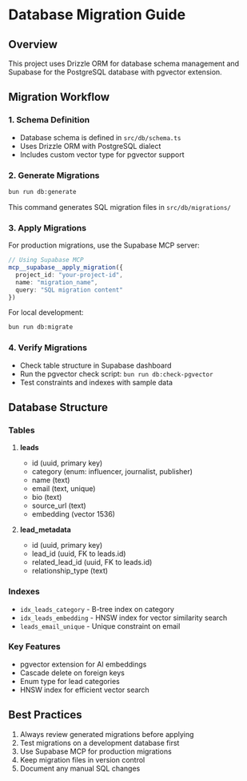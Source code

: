 # Database Migration Guide

## Overview

This project uses Drizzle ORM for database schema management and Supabase for the PostgreSQL database with pgvector extension.

## Migration Workflow

### 1. Schema Definition
- Database schema is defined in `src/db/schema.ts`
- Uses Drizzle ORM with PostgreSQL dialect
- Includes custom vector type for pgvector support

### 2. Generate Migrations
```bash
bun run db:generate
```
This command generates SQL migration files in `src/db/migrations/`

### 3. Apply Migrations

For production migrations, use the Supabase MCP server:
```typescript
// Using Supabase MCP
mcp__supabase__apply_migration({
  project_id: "your-project-id",
  name: "migration_name",
  query: "SQL migration content"
})
```

For local development:
```bash
bun run db:migrate
```

### 4. Verify Migrations
- Check table structure in Supabase dashboard
- Run the pgvector check script: `bun run db:check-pgvector`
- Test constraints and indexes with sample data

## Database Structure

### Tables
1. **leads**
   - id (uuid, primary key)
   - category (enum: influencer, journalist, publisher)
   - name (text)
   - email (text, unique)
   - bio (text)
   - source_url (text)
   - embedding (vector 1536)

2. **lead_metadata**
   - id (uuid, primary key)
   - lead_id (uuid, FK to leads.id)
   - related_lead_id (uuid, FK to leads.id)
   - relationship_type (text)

### Indexes
- `idx_leads_category` - B-tree index on category
- `idx_leads_embedding` - HNSW index for vector similarity search
- `leads_email_unique` - Unique constraint on email

### Key Features
- pgvector extension for AI embeddings
- Cascade delete on foreign keys
- Enum type for lead categories
- HNSW index for efficient vector search

## Best Practices
1. Always review generated migrations before applying
2. Test migrations on a development database first
3. Use Supabase MCP for production migrations
4. Keep migration files in version control
5. Document any manual SQL changes
